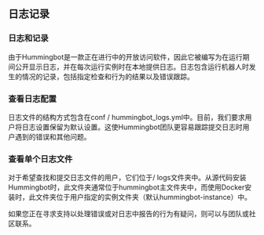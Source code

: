 ## 日志记录

### 日志和记录
由于Hummingbot是一款正在进行中的开放访问软件，因此它被编写为在运行期间公开显示日志，并在每次运行实例时在本地提供日志。日志包含运行机器人时发生的情况的记录，包括指定检查和行为的结果以及错误跟踪。

### 查看日志配置
日志文件的结构方式包含在conf / hummingbot_logs.yml中。目前，我们要求用户将日志设置保留为默认设置。这使Hummingbot团队更容易跟踪提交日志时用户遇到的错误和其他问题。

### 查看单个日志文件
对于希望查找和提交日志文件的用户，它们位于/ logs文件夹中。从源代码安装Hummingbot时，此文件夹通常位于hummingbot主文件夹中，而使用Docker安装时，此文件夹位于用户指定的实例文件夹（默认hummingbot-instance）中。

如果您正在寻求支持以处理错误或对日志中报告的行为有疑问，则可以与团队或社区联系。